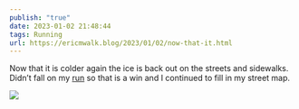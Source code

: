 ```yaml
---
publish: "true"
date: 2023-01-02 21:48:44
tags: Running
url: https://ericmwalk.blog/2023/01/02/now-that-it.html
---
```


Now that it is colder again the ice is back out on the streets and sidewalks. Didn’t fall on my [run](http://www.strava.com/activities/8329224701) so that is a win and I continued to fill in my street map.


![](https://ericmwalk.blog/uploads/2023/072c3d2c6f.jpg)